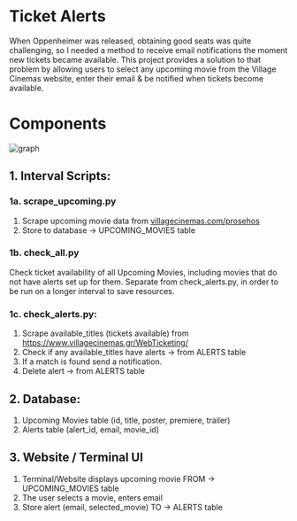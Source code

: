 # Ticket Alerts
When Oppenheimer was released, obtaining good seats was quite challenging, so I needed a method to receive email notifications the moment new tickets became available.
This project provides a solution to that problem by allowing users to select any upcoming movie from the Village Cinemas website, enter their email & be notified when tickets become available.

# Components
![graph](https://github.com/fanisvl/ticket_availability/assets/82032857/9c1b9564-b42b-4e2f-a0e0-06b2a81505c9)

## 1. Interval Scripts:

### 1a. scrape_upcoming.py
1. Scrape upcoming movie data from [villagecinemas.com/prosehos](http://villagecinemas.com/prosehos)
2. Store to database → UPCOMING_MOVIES table

### 1b. check_all.py
Check ticket availability of all Upcoming Movies, including movies that do not have alerts set up for them.
Separate from check_alerts.py, in order to be run on a longer interval to save resources.

### 1c. check_alerts.py:
1. Scrape available_titles (tickets available) from https://www.villagecinemas.gr/WebTicketing/
3. Check if any available_titles have alerts → from ALERTS table
4. If a match is found send a notification.
5. Delete alert → from ALERTS table

## 2. Database:
1. Upcoming Movies table (id, title, poster, premiere, trailer)
2. Alerts table (alert_id, email, movie_id)

## 3. Website / Terminal UI
1. Terminal/Website displays upcoming movie FROM → UPCOMING_MOVIES table
2. The user selects a movie, enters email
3. Store alert (email, selected_movie) TO → ALERTS table
